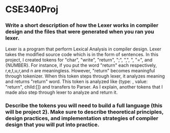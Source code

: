 # CSE340Proj
### Write a short description of how the Lexer works in compiler design and the files that were generated when you ran you lexer.
Lexer is a program that perform Lexical Analysis in compiler design. Lexer takes the modified source code which is in the form of sentences. In this project, I created tokens for "char", "write", "return", ";", ",", ", "=", and {NUMBER}. For instance, if you put the word "return" each respectively, r,e,t,u,r,and n are meaningless. However, "return" becomes meaningful through tokenizer. When this token steps through lexer, it analyzes meaning and returns "return" word. This token is analyzed like {type: , value: "return", child:[]} and transfers to Parser. As I explain, another tokens that I made also step through lexer to analyze and return it.

### Describe the tokens you will need to build a full language (this will be project 2). Make sure to describe theoretical principles, design practices, and implementation strategies of compiler design that you will put into practice.
